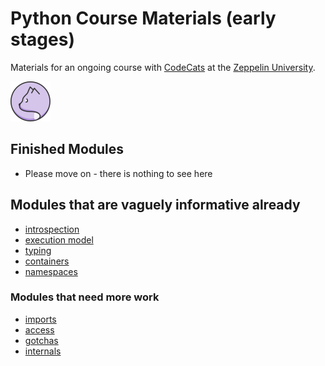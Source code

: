 # Python Course Materials (early stages)

Materials for an ongoing course with [CodeCats](http://codecats.io/) at the [Zeppelin University](https://www.zu.de/). 

![logo](logo.png) 

## Finished Modules 

* Please move on - there is nothing to see here

## Modules that are vaguely informative already

* [introspection](introspection/main.md)
* [execution model](execution-model/main.md)
* [typing](typing/main.md)
* [containers](containers/main.md)
* [namespaces](introspection/main.md)

### Modules that need more work

* [imports](imports/main.md)
* [access](access/main.md)
* [gotchas](gotchas/main.md)
* [internals](internals/main.md)
